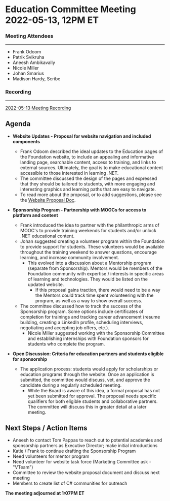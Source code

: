# Education Committee Meeting 2022-05-13, 12PM ET #

### Meeting Attendees ###
---
* Frank Odoom
* Patrik Svikruha
* Aneesh Ambikavally
* Nicole Miller
* Johan Smarius
* Madison Hardy, Scribe

### Recording ###
---
[2022-05-13 Meeting Recording](https://dotnetfoundation.sharepoint.com/:v:/g/Ed8dp8GV931AkU4Q1-u7tfwBl8Sy1n6FaQ4-kedS06NxVA)


## Agenda ##

* **Website Updates - Proposal for website navigation and included components**
    * Frank Odoom described the ideal updates to the Education pages of the Foundation website, to include an appealing and informative landing page, searchable content, access to training, and links to external sources. Ultimately, the goal is to make educational content accessible to those interested in learning .NET.
    * The committee discussed the design of the pages and expressed that they should be tailored to students, with more engaging and interesting graphics and learning paths that are easy to navigate.
    * To read more about the proposal, or to add suggestions, please see the [Website Proposal Doc](https://docs.google.com/document/d/13XhuGQLeBENff4wPF0vwty0WI3RvzRUMOequAJ4JCY0/edit).

* **Sponsorship Program - Partnership with MOOCs for access to platform and content**
    * Frank introduced the idea to partner with the philanthropic arms of MOOC's to provide training weekends for students and/or unlock .NET educational content.
    * Johan suggested creating a volunteer program within the Foundation to provide support for students. These volunteers would be available throughout the training weekend to answer questions, encourage learning, and increase community involvement.
        * This evolved into a discussion about a Mentorship program (separate from Sponsorship). Mentors would be members of the Foundation community with expertise / interests in specific areas of learning and technologies. They would be listed on the updated website.
            * If this proposal gains traction, there would need to be a way the Mentors could track time spent volunteering with the program, as well as a way to show overall success.
    * The committee discussed how to track the success of the Sponsorship program. Some options include certificates of completion for trainings and tracking career advancement (resume building, creating a LinkedIn profile, scheduling interviews, negotiating and accepting job offers, etc.).
        * Nicole Miller suggested working with the Sponsorship Committee and establishing internships with Foundation sponsors for students who complete the program.

* **Open Discussion: Criteria for education partners and students eligible for sponsorship**
    * The application process: students would apply for scholarships or education programs through the website. Once an application is submitted, the committee would discuss, vet, and approve the candidate during a regularly scheduled meeting.
        * While the Board is aware of this idea, a formal proposal has not yet been submitted for approval. The proposal needs specific qualifiers for both eligible students and collaborative partners. The committee will discuss this in greater detail at a later meeting.


## Next Steps / Action Items ##
* Aneesh to contact Tom Pappas to reach out to potential academies and sponsorship partners as Executive Director; make initial introductions
* Katie / Frank to continue drafting the Sponsorship Program
* Need volunteers for mentor program
* Need volunteer for website task force (Marketing Committee ask - "VTeam")
* Committee to review the website proposal document and discuss next meeting
* Members to create list of C# communities for outreach


**The meeting adjourned at 1:07PM ET**

